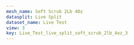```yaml
---
mesh_name: Soft Scrub 2Lb 4Oz
datasplit: Live Split
dataset_name: Live Test
view: 3
key: Live_Test_live_split_soft_scrub_2lb_4oz_3
---
```

